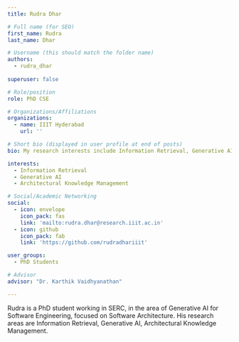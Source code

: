 ```yaml
---
title: Rudra Dhar

# Full name (for SEO)
first_name: Rudra
last_name: Dhar

# Username (this should match the folder name)
authors:
  - rudra_dhar
  
superuser: false

# Role/position
role: PhD CSE 

# Organizations/Affiliations
organizations:
  - name: IIIT Hyderabad
    url: ''

# Short bio (displayed in user profile at end of posts)
bio: My research interests include Information Retrieval, Generative AI, Architectural Knowledge Management

interests:
  - Information Retrieval
  - Generative AI
  - Architectural Knowledge Management

# Social/Academic Networking
social:
  - icon: envelope
    icon_pack: fas
    link: 'mailto:rudra.dhar@research.iiit.ac.in'
  - icon: github
    icon_pack: fab
    link: 'https://github.com/rudradhariiit'

user_groups:
  - PhD Students

# Advisor
advisor: "Dr. Karthik Vaidhyanathan"

---
```

Rudra is a PhD student working in SERC, in the area of Generative AI for Software Engineering, focused on Software Architecture. His research areas are Information Retrieval, Generative AI, Architectural Knowledge Management.
